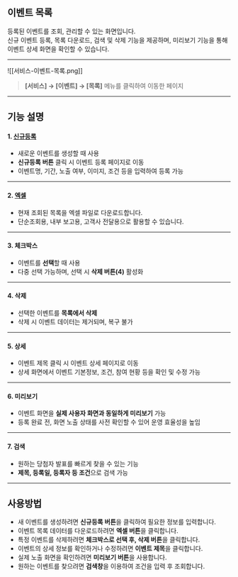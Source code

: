 ## 이벤트 목록

등록된 이벤트를 조회, 관리할 수 있는 화면입니다.  
신규 이벤트 등록, 목록 다운로드, 검색 및 삭제 기능을 제공하며, 미리보기 기능을 통해 이벤트 상세 화면을 확인할 수 있습니다.  

***
![[서비스-이벤트-목록.png]]

> **[서비스] → [이벤트] → [목록]** 메뉴를 클릭하여 이동한 페이지  

***

## 기능 설명

#### 1. [신규등록](이벤트-신규등록.md)
- 새로운 이벤트를 생성할 때 사용  
- **신규등록 버튼** 클릭 시 이벤트 등록 페이지로 이동  
- 이벤트명, 기간, 노출 여부, 이미지, 조건 등을 입력하여 등록 가능  

***

#### 2. [엑셀](엑셀.md)
- 현재 조회된 목록을 엑셀 파일로 다운로드합니다.  
- 단순조회용, 내부 보고용, 고객사 전달용으로 활용할 수 있습니다.  

***

#### 3. 체크박스
- 이벤트를 **선택**할 때 사용  
- 다중 선택 가능하며, 선택 시 **삭제 버튼(4)** 활성화  

***

#### 4. 삭제
- 선택한 이벤트를 **목록에서 삭제**  
- 삭제 시 이벤트 데이터는 제거되며, 복구 불가  

***

#### 5. 상세
- 이벤트 제목 클릭 시 이벤트 상세 페이지로 이동  
- 상세 화면에서 이벤트 기본정보, 조건, 참여 현황 등을 확인 및 수정 가능  

***

#### 6. 미리보기
- 이벤트 화면을 **실제 사용자 화면과 동일하게 미리보기** 가능  
- 등록 완료 전, 화면 노출 상태를 사전 확인할 수 있어 운영 효율성을 높임  

***

#### 7. 검색
- 원하는 당첨자 발표를 빠르게 찾을 수 있는 기능  
- **제목, 등록일, 등록자 등 조건**으로 검색 가능  

***

## 사용방법
- 새 이벤트를 생성하려면 **신규등록 버튼**을 클릭하여 필요한 정보를 입력합니다.  
- 이벤트 목록 데이터를 다운로드하려면 **엑셀 버튼**을 클릭합니다.  
- 특정 이벤트를 삭제하려면 **체크박스로 선택 후, 삭제 버튼**을 클릭합니다.  
- 이벤트의 상세 정보를 확인하거나 수정하려면 **이벤트 제목**을 클릭합니다.  
- 실제 노출 화면을 확인하려면 **미리보기 버튼**을 사용합니다.  
- 원하는 이벤트를 찾으려면 **검색창**을 이용하여 조건을 입력 후 조회합니다.  
